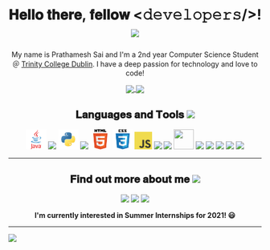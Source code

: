<h1 align="center">𝐇𝐞𝐥𝐥𝐨 𝐭𝐡𝐞𝐫𝐞, 𝐟𝐞𝐥𝐥𝐨𝐰 <𝚍𝚎𝚟𝚎𝚕𝚘𝚙𝚎𝚛𝚜/>!  <img src="https://raw.githubusercontent.com/MartinHeinz/MartinHeinz/master/wave.gif" width="22px"/></h1>

<p align="center">My name is Prathamesh Sai and I'm a 2nd year Computer Science Student ＠ <a href="https://www.tcd.ie/">Trinity College Dublin<a/>. I have a deep passion for technology and love to code!</p>

<p align = "center">
<a href="">
  <img align="center" src="https://github-readme-stats.vercel.app/api?username=saisankp&show_icons=true&theme=tokyonight&line_height=27.5" />
</a>
<a href="">
  <img align="center" src="https://github-readme-stats.vercel.app/api/top-langs/?username=saisankp&hide=css,java,html&theme=tokyonight&line_height=29" />
</a>
</p>

<h2 align="center">𝐋𝐚𝐧𝐠𝐮𝐚𝐠𝐞𝐬 𝐚𝐧𝐝 𝐓𝐨𝐨𝐥𝐬 <img src="https://media2.giphy.com/media/3jnNUNEuDSYdoGmU7Q/giphy.gif" width="30px"/></h2>
<p align="center">

  <div align="center">
  
  <code><a href="https://www.java.com/en/"><img height="40" src="https://raw.githubusercontent.com/devicons/devicon/master/icons/java/java-original-wordmark.svg"></a></code> <code><a href="http://www.open-std.org/jtc1/sc22/wg14/"><img height="40" src="https://cdn.iconscout.com/icon/free/png-512/c-programming-569564.png"></a></code> <code><a href="https://www.python.org/"><img height="40" src="https://raw.githubusercontent.com/github/explore/80688e429a7d4ef2fca1e82350fe8e3517d3494d/topics/python/python.png"></a></code> <code><a href="https://en.wikipedia.org/wiki/VHDL"><img height="35" src="https://i.imgur.com/vhAMwnx.png"></a></code> <code><a href="https://html.com/"><img height="40" src="https://raw.githubusercontent.com/github/explore/80688e429a7d4ef2fca1e82350fe8e3517d3494d/topics/html/html.png"></a></code> <code><a href="https://www.w3.org/Style/CSS/Overview.en.html"><img height="40" src="https://raw.githubusercontent.com/github/explore/80688e429a7d4ef2fca1e82350fe8e3517d3494d/topics/css/css.png"></a></code> <code><a href="https://www.javascript.com/"><img height="35" src="https://raw.githubusercontent.com/github/explore/80688e429a7d4ef2fca1e82350fe8e3517d3494d/topics/javascript/javascript.png"></a></code> <code><a href="https://www.eclipse.org/eclipseide/"><img height="35" src="https://cdn.freebiesupply.com/logos/large/2x/eclipse-11-logo-png-transparent.png"></a></code> <code><a href="https://basex.org/"><img height="35" 
src="http://micheee.github.io/images/static/basex-web-slides/webroot/images/BaseX.png"></a></code> <code><a href="https://www.r-project.org/"><img height="40" width="40"
src="https://www.r-project.org/logo/Rlogo.svg"></a></code> <code><a href="https://git-scm.com/"><img height="35" 
src="https://git-scm.com/images/logos/downloads/Git-Icon-1788C.png"></a></code> <code><a href="https://code.visualstudio.com/"><img height="35" 
src="https://cdn.worldvectorlogo.com/logos/visual-studio-code-1.svg"></a></code> <code><a href="https://www2.keil.com/mdk5/uvision/"><img height="40" src="https://i.imgur.com/e9zLb9d.png"></a></code> <code><a href="https://processing.org/"><img height="40" src="https://upload.wikimedia.org/wikipedia/commons/2/2e/Processing_3_logo.png"></a></code> <code><a href="https://docs.microsoft.com/en-us/windows/terminal/get-started"><img height="40" src="https://upload.wikimedia.org/wikipedia/commons/0/01/Windows_Terminal_Logo_256x256.png"></a></code>

  </div>
  </p>

---
<h2 align="center">𝐅𝐢𝐧𝐝 𝐨𝐮𝐭 𝐦𝐨𝐫𝐞 𝐚𝐛𝐨𝐮𝐭 𝐦𝐞 <img src="https://media2.giphy.com/media/SX6DYBa3PPqWmM4y02/giphy.gif" width="30px"/></h2>
<p align="center">
  <div align="center">
  <a href="https://www.hackerrank.com/prathameshsai?hr_r=1">
    <img src="https://camo.githubusercontent.com/2500e7254bddd53d40d5bfd313d463d5cdff3c29f5bf254d9d7e6a681674fb5f/68747470733a2f2f696d672e736869656c64732e696f2f62616467652f2d4861636b657272616e6b2d3245433836363f7374796c653d666f722d7468652d6261646765266c6f676f3d4861636b657252616e6b266c6f676f436f6c6f723d7768697465"></a> <a href="https://www.linkedin.com/in/prathameshsai/"><img src="https://camo.githubusercontent.com/8bb7c1de40aadb0d8eede2add7716932344b30235088d239831fe0e884de8f82/68747470733a2f2f696d672e736869656c64732e696f2f62616467652f6c696e6b6564696e2532302d2532333030373742352e7376673f267374796c653d666f722d7468652d6261646765266c6f676f3d6c696e6b6564696e266c6f676f436f6c6f723d7768697465"></a> 
    <a href="mailto:saisankp@tcd.ie/"><img src="https://camo.githubusercontent.com/01f96a3cbcc63f66c762dbd1531643cbd83dcb9ab9d0f2ba580444341e305b02/68747470733a2f2f696d672e736869656c64732e696f2f62616467652f676d61696c2d4431343833363f267374796c653d666f722d7468652d6261646765266c6f676f3d676d61696c266c6f676f436f6c6f723d7768697465"></a>
    </div>
  </p>

<p align = "center">
 <b>I'm currently interested in Summer Internships for 2021! 😃</b>
</p>

---
![](https://komarev.com/ghpvc/?username=saisankp)
